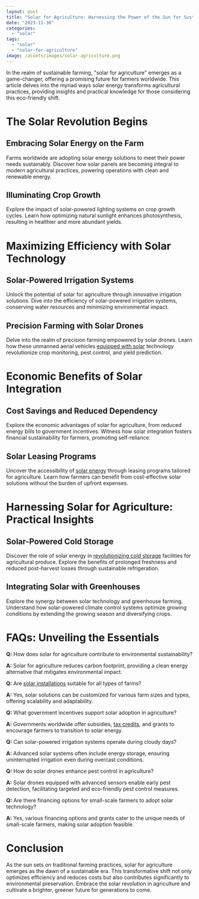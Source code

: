 ```yaml
---
layout: post
title: "Solar for Agriculture: Harnessing the Power of the Sun for Sustainable Farming"
date: "2023-11-30"
categories: 
  - "solar"
tags: 
  - "solar"
  - "solar-for-agriculture"
image: /assets/images/solar-agriculture.png
---
```


In the realm of sustainable farming, "solar for agriculture" emerges as a game-changer, offering a promising future for farmers worldwide. This article delves into the myriad ways solar energy transforms agricultural practices, providing insights and practical knowledge for those considering this eco-friendly shift.

# The Solar Revolution Begins

## Embracing Solar Energy on the Farm

Farms worldwide are adopting solar energy solutions to meet their power needs sustainably. Discover how solar panels are becoming integral to modern agricultural practices, powering operations with clean and renewable energy.

## Illuminating Crop Growth

Explore the impact of solar-powered lighting systems on crop growth cycles. Learn how optimizing natural sunlight enhances photosynthesis, resulting in healthier and more abundant yields.

# Maximizing Efficiency with Solar Technology

## Solar-Powered Irrigation Systems

Unlock the potential of solar for agriculture through innovative irrigation solutions. Dive into the efficiency of solar-powered irrigation systems, conserving water resources and minimizing environmental impact.

## Precision Farming with Solar Drones

Delve into the realm of precision farming empowered by solar drones. Learn how these unmanned aerial vehicles [equipped with solar](/solar-equipment-placement/) technology revolutionize crop monitoring, pest control, and yield prediction.

# Economic Benefits of Solar Integration

## Cost Savings and Reduced Dependency

Explore the economic advantages of solar for agriculture, from reduced energy bills to government incentives. Witness how solar integration fosters financial sustainability for farmers, promoting self-reliance.

## Solar Leasing Programs

Uncover the accessibility of [solar energy](/understanding-solar-panel-energy/) through leasing programs tailored for agriculture. Learn how farmers can benefit from cost-effective solar solutions without the burden of upfront expenses.

# Harnessing Solar for Agriculture: Practical Insights

## Solar-Powered Cold Storage

Discover the role of solar energy in [revolutionizing cold storage](/exploring-solar-energy-storage/) facilities for agricultural produce. Explore the benefits of prolonged freshness and reduced post-harvest losses through sustainable refrigeration.

## Integrating Solar with Greenhouses

Explore the synergy between solar technology and greenhouse farming. Understand how solar-powered climate control systems optimize growing conditions by extending the growing season and diversifying crops.

# FAQs: Unveiling the Essentials

**Q:** How does solar for agriculture contribute to environmental sustainability?

**A:** Solar for agriculture reduces carbon footprint, providing a clean energy alternative that mitigates environmental impact.

**Q:** Are [solar installations](/local-and-national-solar-installers-pros-and-cons/) suitable for all types of farms?

**A:** Yes, solar solutions can be customized for various farm sizes and types, offering scalability and adaptability.

**Q:** What government incentives support solar adoption in agriculture?

**A:** Governments worldwide offer subsidies, [tax credits](/florida-solar-tax-credits/), and grants to encourage farmers to transition to solar energy.

**Q:** Can solar-powered irrigation systems operate during cloudy days?

**A:** Advanced solar systems often include energy storage, ensuring uninterrupted irrigation even during overcast conditions.

**Q:** How do solar drones enhance pest control in agriculture?

**A:** Solar drones equipped with advanced sensors enable early pest detection, facilitating targeted and eco-friendly pest control measures.

**Q:** Are there financing options for small-scale farmers to adopt solar technology?

**A:** Yes, various financing options and grants cater to the unique needs of small-scale farmers, making solar adoption feasible.

# Conclusion

As the sun sets on traditional farming practices, solar for agriculture emerges as the dawn of a sustainable era. This transformative shift not only optimizes efficiency and reduces costs but also contributes significantly to environmental preservation. Embrace the solar revolution in agriculture and cultivate a brighter, greener future for generations to come.
